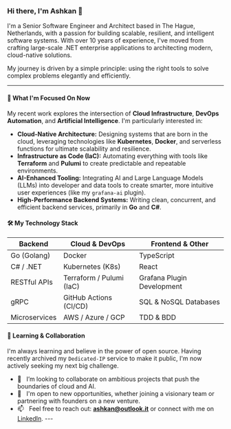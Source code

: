 ### Hi there, I'm Ashkan 👋

I'm a Senior Software Engineer and Architect based in The Hague, Netherlands, with a passion for building scalable, resilient, and intelligent software systems. With over 10 years of experience, I've moved from crafting large-scale .NET enterprise applications to architecting modern, cloud-native solutions.

My journey is driven by a simple principle: using the right tools to solve complex problems elegantly and efficiently.

---

#### 🚀 What I'm Focused On Now

My recent work explores the intersection of **Cloud Infrastructure**, **DevOps Automation**, and **Artificial Intelligence**. I'm particularly interested in:

* **Cloud-Native Architecture:** Designing systems that are born in the cloud, leveraging technologies like **Kubernetes**, **Docker**, and serverless functions for ultimate scalability and resilience.
* **Infrastructure as Code (IaC):** Automating everything with tools like **Terraform** and **Pulumi** to create predictable and repeatable environments.
* **AI-Enhanced Tooling:** Integrating AI and Large Language Models (LLMs) into developer and data tools to create smarter, more intuitive user experiences (like my `grafana-ai` plugin).
* **High-Performance Backend Systems:** Writing clean, concurrent, and efficient backend services, primarily in **Go** and **C#**.

#### 🛠️ My Technology Stack

| Backend          | Cloud & DevOps              | Frontend & Other           |
| ---------------- | --------------------------- | -------------------------- |
| Go (Golang)      | Docker                      | TypeScript                 |
| C# / .NET        | Kubernetes (K8s)            | React                      |
| RESTful APIs     | Terraform / Pulumi (IaC)    | Grafana Plugin Development |
| gRPC             | GitHub Actions (CI/CD)      | SQL & NoSQL Databases      |
| Microservices    | AWS / Azure / GCP           | TDD & BDD                  |

#### 🌱 Learning & Collaboration

I'm always learning and believe in the power of open source. Having recently archived my `Dedicated-IP` service to make it public, I'm now actively seeking my next big challenge.

* 💞️ &nbsp; I’m looking to collaborate on ambitious projects that push the boundaries of cloud and AI.
* 🤝 &nbsp; I'm open to new opportunities, whether joining a visionary team or partnering with founders on a new venture.
* 📫 &nbsp; Feel free to reach out: **ashkan@outlook.it** or connect with me on [LinkedIn](https://www.linkedin.com/in/ayarmoradi/). ---
